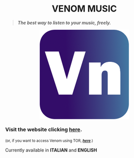 <h1 align="center"> 
	<i class="fa fa-music"></i>  VENOM MUSIC  <i class="fa fa-music"></i>
</h1>

>***The best way to listen to your music, freely.***

<img src="https://github.com/nboano/venom_music/blob/master/assets/icons/icon-284x284.png?raw=true" style='display:block;margin:0 auto;'>

### Visit the website clicking **[here](https://www.venommusic.tk "here")**.
<small>(or, if you want to access Venom using TOR, ***[here](http://venom.xdkejwcxdisusd6f5kdpnqkmiwknsukzxhziqdmp3mitgeou3ui4leyd.onion/ "here")***.)</small>



<i class="fa fa-flag"></i> Currently available in <b>ITALIAN</b> and <b>ENGLISH</b>